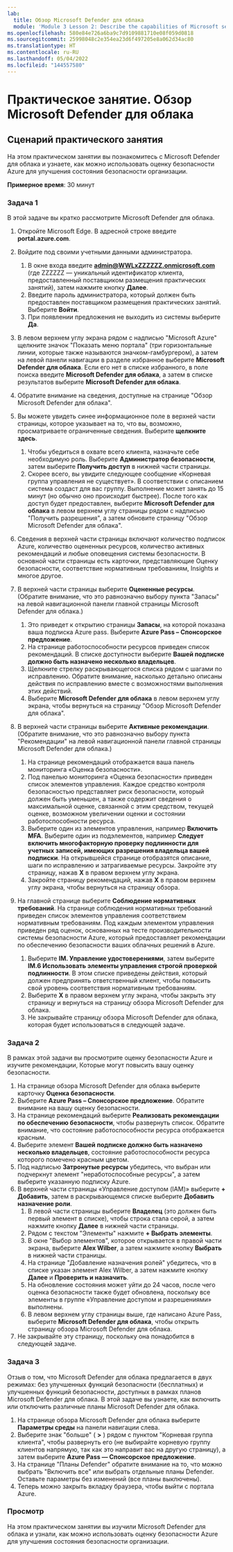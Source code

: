 ```yaml
---
lab:
  title: Обзор Microsoft Defender для облака
  module: 'Module 3 Lesson 2: Describe the capabilities of Microsoft security solutions: Describe security management capabilities of Azure'
ms.openlocfilehash: 580e84e726a6ba9c7d9109881710e08f059d0818
ms.sourcegitcommit: 25998048c2e354ea23d6f497205e8a062d34ac80
ms.translationtype: HT
ms.contentlocale: ru-RU
ms.lasthandoff: 05/04/2022
ms.locfileid: "144557580"
---
```

# <a name="lab-explore-microsoft-defender-for-cloud"></a>Практическое занятие. Обзор Microsoft Defender для облака

## <a name="lab-scenario"></a>Сценарий практического занятия

На этом практическом занятии вы познакомитесь с Microsoft Defender для облака и узнаете, как можно использовать оценку безопасности Azure для улучшения состояния безопасности организации.

**Примерное время**: 30 минут

### <a name="task-1"></a>Задача 1

В этой задаче вы кратко рассмотрите Microsoft Defender для облака.

1. Откройте Microsoft Edge. В адресной строке введите **portal.azure.com**.

1. Войдите под своими учетными данными администратора.
    1. В окне входа введите **admin@WWLxZZZZZZ.onmicrosoft.com** (где ZZZZZZ — уникальный идентификатор клиента, предоставленный поставщиком размещения практических занятий), затем нажмите кнопку **Далее**.
    1. Введите пароль администратора, который должен быть предоставлен поставщиком размещения практических занятий. Выберите **Войти**.
    1. При появлении предложения не выходить из системы выберите **Да**.

1. В левом верхнем углу экрана рядом с надписью "Microsoft Azure" щелкните значок "Показать меню портала" (три горизонтальные линии, которые также называются значком-гамбургером), а затем на левой панели навигации в разделе избранное выберите **Microsoft Defender для облака**.  Если его нет в списке избранного, в поле поиска введите **Microsoft Defender для облака**, а затем в списке результатов выберите **Microsoft Defender для облака**.

1. Обратите внимание на сведения, доступные на странице "Обзор Microsoft Defender для облака".  

1. Вы можете увидеть синее информационное поле в верхней части страницы, которое указывает на то, что вы, возможно, просматриваете ограниченные сведения.  Выберите **щелкните здесь**.
    1. Чтобы убедиться в охвате всего клиента, назначьте себе необходимую роль.  Выберите **Администратор безопасности**, затем выберите **Получить доступ** в нижней части страницы.
    1. Скорее всего, вы увидите следующее сообщение «Корневая группа управления не существует».  В соответствии с описанием система создаст для вас группу.  Выполнение может занять до 15 минут (но обычно оно происходит быстрее).  После того как доступ будет предоставлен, выберите **Microsoft Defender для облака** в левом верхнем углу страницы рядом с надписью "Получить разрешения", а затем обновите страницу "Обзор Microsoft Defender для облака".

1. Сведения в верхней части страницы включают количество подписок Azure, количество оцененных ресурсов, количество активных рекомендаций и любые оповещения системы безопасности.  В основной части страницы есть карточки, представляющие Оценку безопасности, соответствие нормативным требованиям, Insights и многое другое.  

1. В верхней части страницы выберите **Оцененные ресурсы**.  (Обратите внимание, что это равнозначно выбору пункта "Запасы" на левой навигационной панели главной страницы Microsoft Defender для облака.)
    1. Это приведет к открытию страницы **Запасы**, на которой показана ваша подписка Azure pass.  Выберите **Azure Pass – Спонсорское предложение**.
    1. На странице работоспособности ресурсов приведен список рекомендаций.  В списке доступности выберите **Вашей подписке должно быть назначено несколько владельцев**.
    1. Щелкните стрелку раскрывающегося списка рядом с шагами по исправлению. Обратите внимание, насколько детально описаны действия по исправлению вместе с возможностями выполнения этих действий.  
    1. Выберите **Microsoft Defender для облака** в левом верхнем углу экрана, чтобы вернуться на страницу "Обзор Microsoft Defender для облака".

1. В верхней части страницы выберите **Активные рекомендации**.  (Обратите внимание, что это равнозначно выбору пункта "Рекомендации" на левой навигационной панели главной страницы Microsoft Defender для облака.)
    1. На странице рекомендаций отображается ваша панель мониторинга «Оценка безопасности».
    1. Под панелью мониторинга «Оценка безопасности» приведен список элементов управления. Каждое средство контроля безопасностью представляет риск безопасности, который должен быть уменьшен, а также содержит сведения о максимальной оценке, связанной с этим средством, текущей оценке, возможном увеличении оценки и состоянии работоспособности ресурса.  
    1. Выберите один из элементов управления, например **Включить MFA**.  Выберите один из подэлементов, например **Следует включить многофакторную проверку подлинности для учетных записей, имеющих разрешения владельца вашей подписки**.  На открывшейся странице отобразятся описание, шаги по исправлению и затрагиваемые ресурсы. Закройте эту страницу, нажав **X** в правом верхнем углу экрана.
    1. Закройте страницу рекомендаций, нажав **X** в правом верхнем углу экрана, чтобы вернуться на страницу обзора.

1. На главной странице выберите **Соблюдение нормативных требований**. На странице соблюдения нормативных требований приведен список элементов управления соответствием нормативным требованиям.  Под каждым элементом управления приведен ряд оценок, основанных на тесте производительности системы безопасности Azure, который предоставляет рекомендации по обеспечению безопасности ваших облачных решений в Azure.
    1. Выберите **IM. Управление удостоверениями**, затем выберите **IM.6 Использовать элементы управления строгой проверкой подлинности**.  В этом списке приведены действия, который должен предпринять ответственный клиент, чтобы повысить свой уровень соответствия нормативным требованиям.
    1. Выберите **X** в правом верхнем углу экрана, чтобы закрыть эту страницу и вернуться на страницу обзора Microsoft Defender для облака.
    1. Не закрывайте страницу обзора Microsoft Defender для облака, которая будет использоваться в следующей задаче.

### <a name="task-2"></a>Задача 2

В рамках этой задачи вы просмотрите оценку безопасности Azure и изучите рекомендации, Которые могут повысить вашу оценку безопасности.

1. На странице обзора Microsoft Defender для облака выберите карточку **Оценка безопасности**.
1. Выберите **Azure Pass – Спонсорское предложение**.  Обратите внимание на вашу оценку безопасности.
1. На странице рекомендаций выберите **Реализовать рекомендации по обеспечению безопасности**, чтобы развернуть список. Обратите внимание, что состояние работоспособности ресурса отображается красным.
1. Выберите элемент **Вашей подписке должно быть назначено несколько владельцев**, состояние работоспособности ресурса которого помечено красным цветом.
1. Под надписью **Затронутые ресурсы** убедитесь, что выбран или подчеркнут элемент "неработоспособные ресурсы", а затем выберите указанную подписку Azure.
1. В верхней части страницы «Управление доступом (IAM)» выберите **+ Добавить**, затем в раскрывающемся списке выберите **Добавить назначение роли**.
    1. В левой части страницы выберите **Владелец** (это должен быть первый элемент в списке), чтобы строка стала серой, а затем нажмите кнопку **Далее** в нижней части страницы.
    1. Рядом с текстом "Элементы" нажмите **+ Выбрать элементы**.
    1. В окне "Выбор элементов", которое открывается в правой части экрана, выберите **Alex Wilber**, а затем нажмите кнопку **Выбрать** в нижней части страницы.  
    1. На странице "Добавление назначения ролей" убедитесь, что в списке указан элемент Alex Wilber, а затем нажмите кнопку **Далее** и **Проверить и назначить**.
    1. На обновление состояния может уйти до 24 часов, после чего оценка безопасности также будет обновлена, поскольку все элементы в группе «Управление доступом и разрешениями» выполнены.
    1. В левом верхнем углу страницы выше, где написано Azure Pass, выберите **Microsoft Defender для облака**, чтобы открыть страницу обзора Microsoft Defender для облака.
1. Не закрывайте эту страницу, поскольку она понадобится в следующей задаче.

### <a name="task-3"></a>Задача 3

Отзыв о том, что Microsoft Defender для облака предлагается в двух режимах: без улучшенных функций безопасности (бесплатных) и улучшенных функций безопасности, доступных в рамках планов Microsoft Defender для облака. В этой задаче вы узнаете, как включить или отключить различные планы Microsoft Defender для облака.

1. На странице обзора Microsoft Defender для облака выберите **Параметры среды** на панели навигации слева.
1. Выберите знак "больше" ( **>** ) рядом с пунктом "Корневая группа клиента", чтобы развернуть его (не выбирайте корневую группу клиентов напрямую, так как это направит вас на другую страницу), а затем выберите **Azure Pass — Спонсорское предложение**.
1. На странице "Планы Defender" обратите внимание на то, что можно выбрать "Включить все" или выбрать отдельные планы Defender. Оставьте параметры без изменений (все планы выключены).
1. Теперь можно закрыть вкладку браузера, чтобы выйти с портала Azure.

### <a name="review"></a>Просмотр

На этом практическом занятии вы изучили Microsoft Defender для облака и узнали, как можно использовать оценку безопасности Azure для улучшения состояния безопасности организации.
